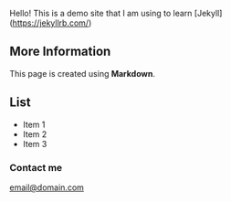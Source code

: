 

Hello! This is a demo site that I am using to learn [Jekyll] (https://jekyllrb.com/)

## More Information

This page is created using **Markdown**.

## List

* Item 1
* Item 2
* Item 3

### Contact me

[email@domain.com](mailto:email@domain.com)
